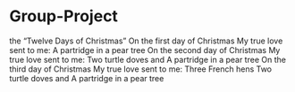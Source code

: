 # Group-Project
the “Twelve Days of Christmas”
 On the first day of Christmas My true love sent to me:
A partridge in a pear tree
On the second day of Christmas My true love sent to me:
Two turtle doves and
A partridge in a pear tree
On the third day of Christmas My true love sent to me: Three French hens
Two turtle doves and
A partridge in a pear tree
